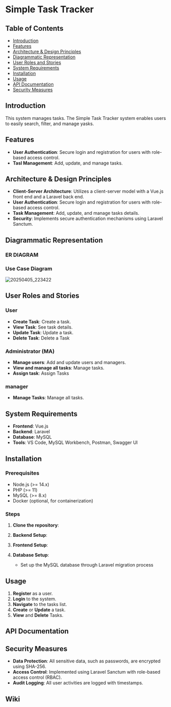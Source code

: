 # Simple Task Tracker 

## Table of Contents

- [Introduction](#introduction)
- [Features](#features)
- [Architecture & Design Principles](#architecture--design-principles)
- [Diagrammatic Representation](#diagrammatic-representation)
- [User Roles and Stories](#user-roles-and-stories)
- [System Requirements](#system-requirements)
- [Installation](#installation)
- [Usage](#usage)
- [API Documentation](#api-documentation)
- [Security Measures](#security-measures)

## Introduction
This system manages tasks.
The Simple Task Tracker system enables users to easily search, filter, and manage yasks.

## Features

- **User Authentication**: Secure login and registration for users with role-based access control.
- **Tasl Management**: Add, update, and manage tasks.

## Architecture & Design Principles

- **Client-Server Architecture**: Utilizes a client-server model with a Vue.js front end and a Laravel back end.
- **User Authentication**: Secure login and registration for users with role-based access control.
- **Task Management**: Add, update, and manage tasks details.
- **Security**: Implements secure authentication mechanisms using Laravel Sanctum.

## Diagrammatic Representation
### ER DIAGRAM 


### Use Case Diagram

![20250405_223422](https://github.com/user-attachments/assets/e29a4f27-6cf5-40aa-8e22-d2e8ff66341c)


## User Roles and Stories

### User
- **Create Task**: Create a task.
- **View Task**: See task details.
- **Update Task**: Update a task.
- **Delete Task**: Delete a Task

### Administrator (MA)
- **Manage users**: Add and update users and managers.
- **View and manage all tasks**: Manage tasks.
- **Assign task**: Assign Tasks

### manager
- **Manage Tasks**: Manage all tasks.

## System Requirements

- **Frontend**: Vue.js
- **Backend**: Laravel
- **Database**: MySQL
- **Tools**: VS Code, MySQL Workbench, Postman, Swagger UI

## Installation

### Prerequisites

- Node.js (>= 14.x)
- PHP (>= 11)
- MySQL (>= 8.x)
- Docker (optional, for containerization)

### Steps

1. **Clone the repository**:

2. **Backend Setup**:

3. **Frontend Setup**:

4. **Database Setup**:
    - Set up the MySQL database through Laravel migration process

## Usage

1. **Register** as a user.
2. **Login** to the system.
3. **Navigate** to the tasks list.
4. **Create** or **Update** a task.
5. **View** and **Delete** Tasks.

## API Documentation


## Security Measures

- **Data Protection**: All sensitive data, such as passwords, are encrypted using SHA-256.
- **Access Control**: Implemented using Laravel Sanctum with role-based access control (RBAC).
- **Audit Logging**: All user activities are logged with timestamps.

## Wiki

